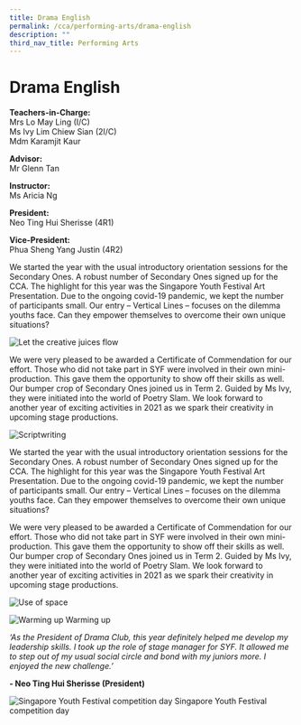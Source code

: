 ```yaml
---
title: Drama English
permalink: /cca/performing-arts/drama-english
description: ""
third_nav_title: Performing Arts
---
```

# Drama English

**Teachers-in-Charge:** <br>
Mrs Lo May Ling (I/C) <br>
Ms Ivy Lim Chiew Sian (2I/C) <br>
Mdm Karamjit Kaur

**Advisor:** <br>
Mr Glenn Tan

**Instructor:** <br>
Ms Aricia Ng

**President:**              
Neo Ting Hui Sherisse (4R1)

**Vice-President:**    
Phua Sheng Yang Justin (4R2)


We started the year with the usual introductory orientation sessions for the Secondary Ones. A robust number of Secondary Ones signed up for the CCA. The highlight for this year was the Singapore Youth Festival Art Presentation. Due to the ongoing covid-19 pandemic, we kept the number of participants small. Our entry – Vertical Lines – focuses on the dilemma youths face. Can they empower themselves to overcome their own unique situations?

![Let the creative juices flow](/images/cca-dramael-i-let-the-creative-juices-flow-683x1024.jpg)

We were very pleased to be awarded a Certificate of Commendation for our effort. Those who did not take part in SYF were involved in their own mini-production. This gave them the opportunity to show off their skills as well. Our bumper crop of Secondary Ones joined us in Term 2. Guided by Ms Ivy, they were initiated into the world of Poetry Slam.  We look forward to another year of exciting activities in 2021 as we spark their creativity in upcoming stage productions.

![Scriptwriting](/images/Cca/cca-dramael-i-scriptwriting-576x1024.jpg)

We started the year with the usual introductory orientation sessions for the Secondary Ones. A robust number of Secondary Ones signed up for the CCA. The highlight for this year was the Singapore Youth Festival Art Presentation. Due to the ongoing covid-19 pandemic, we kept the number of participants small. Our entry – Vertical Lines – focuses on the dilemma youths face. Can they empower themselves to overcome their own unique situations?

We were very pleased to be awarded a Certificate of Commendation for our effort. Those who did not take part in SYF were involved in their own mini-production. This gave them the opportunity to show off their skills as well. Our bumper crop of Secondary Ones joined us in Term 2. Guided by Ms Ivy, they were initiated into the world of Poetry Slam.  We look forward to another year of exciting activities in 2021 as we spark their creativity in upcoming stage productions.

![Use of space](/images/Cca/cca-dramael-i-use-of-space-768x576.jpg)

![Warming up](/images/Cca/cca-dramael-i-warm-ups-e1627302099642-768x835.jpg)
Warming up

*‘As the President of Drama Club, this year definitely helped me develop my leadership skills. I took up the role of stage manager for SYF. It allowed me to step out of my usual social circle and bond with my juniors more. I enjoyed the new challenge.’*

**- Neo Ting Hui Sherisse (President)**

![Singapore Youth Festival competition day](/images/Cca/cca-dramael-i-SYF-Competition-Day-768x368.jpg)
Singapore Youth Festival competition day